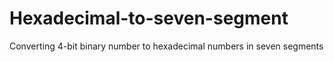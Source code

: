# Hexadecimal-to-seven-segment
Converting 4-bit binary number to hexadecimal numbers in seven segments
